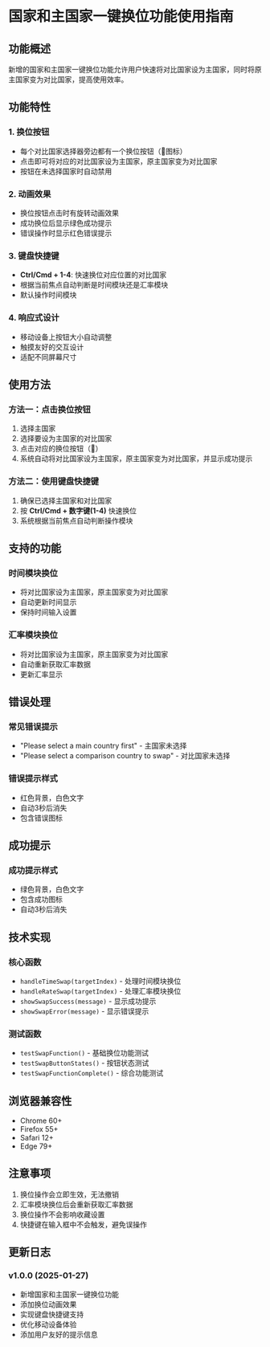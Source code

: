 # 国家和主国家一键换位功能使用指南

## 功能概述

新增的国家和主国家一键换位功能允许用户快速将对比国家设为主国家，同时将原主国家变为对比国家，提高使用效率。

## 功能特性

### 1. 换位按钮
- 每个对比国家选择器旁边都有一个换位按钮（🔄图标）
- 点击即可将对应的对比国家设为主国家，原主国家变为对比国家
- 按钮在未选择国家时自动禁用

### 2. 动画效果
- 换位按钮点击时有旋转动画效果
- 成功换位后显示绿色成功提示
- 错误操作时显示红色错误提示

### 3. 键盘快捷键
- **Ctrl/Cmd + 1-4**: 快速换位对应位置的对比国家
- 根据当前焦点自动判断是时间模块还是汇率模块
- 默认操作时间模块

### 4. 响应式设计
- 移动设备上按钮大小自动调整
- 触摸友好的交互设计
- 适配不同屏幕尺寸

## 使用方法

### 方法一：点击换位按钮
1. 选择主国家
2. 选择要设为主国家的对比国家
3. 点击对应的换位按钮（🔄）
4. 系统自动将对比国家设为主国家，原主国家变为对比国家，并显示成功提示

### 方法二：使用键盘快捷键
1. 确保已选择主国家和对比国家
2. 按 **Ctrl/Cmd + 数字键(1-4)** 快速换位
3. 系统根据当前焦点自动判断操作模块

## 支持的功能

### 时间模块换位
- 将对比国家设为主国家，原主国家变为对比国家
- 自动更新时间显示
- 保持时间输入设置

### 汇率模块换位
- 将对比国家设为主国家，原主国家变为对比国家
- 自动重新获取汇率数据
- 更新汇率显示

## 错误处理

### 常见错误提示
- "Please select a main country first" - 主国家未选择
- "Please select a comparison country to swap" - 对比国家未选择

### 错误提示样式
- 红色背景，白色文字
- 自动3秒后消失
- 包含错误图标

## 成功提示

### 成功提示样式
- 绿色背景，白色文字
- 包含成功图标
- 自动3秒后消失

## 技术实现

### 核心函数
- `handleTimeSwap(targetIndex)` - 处理时间模块换位
- `handleRateSwap(targetIndex)` - 处理汇率模块换位
- `showSwapSuccess(message)` - 显示成功提示
- `showSwapError(message)` - 显示错误提示

### 测试函数
- `testSwapFunction()` - 基础换位功能测试
- `testSwapButtonStates()` - 按钮状态测试
- `testSwapFunctionComplete()` - 综合功能测试

## 浏览器兼容性

- Chrome 60+
- Firefox 55+
- Safari 12+
- Edge 79+

## 注意事项

1. 换位操作会立即生效，无法撤销
2. 汇率模块换位后会重新获取汇率数据
3. 换位操作不会影响收藏设置
4. 快捷键在输入框中不会触发，避免误操作

## 更新日志

### v1.0.0 (2025-01-27)
- 新增国家和主国家一键换位功能
- 添加换位动画效果
- 实现键盘快捷键支持
- 优化移动设备体验
- 添加用户友好的提示信息